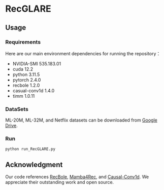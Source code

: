 # RecGLARE

## Usage


### Requirements

Here are our main environment dependencies for running the repository：
- NVIDIA-SMI 535.183.01
- cuda 12.2
- python 3.11.5
- pytorch 2.4.0
- recbole 1.2.0
- casual-conv1d 1.4.0
- timm 1.0.11

### DataSets

ML-20M, ML-32M, and Netflix datasets can be downloaded from [Google Drive](https://drive.google.com/drive/folders/188p9b-OkI1IZfg248AvkqFNiuHkRVdrJ?usp=drive_link).

### Run

```
python run_RecGLARE.py
```


## Acknowledgment

Our code references [RecBole](https://github.com/RUCAIBox/RecBole), [Mamba4Rec](https://github.com/chengkai-liu/Mamba4Rec), and [Causal-Conv1d](https://github.com/Dao-AILab/causal-conv1d). We appreciate their outstanding work and open source. 
